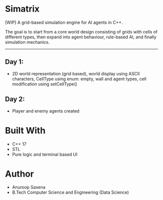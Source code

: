 # Simatrix
[WIP] A grid-based simulation engine for AI agents in C++.

The goal is to start from a core world design consisting of grids with cells of different types, then expand into agent behaviour, rule-based AI, and finally simulation mechanics. 

--------------------------------------------------------------------------------

## Day 1:
- 2D world representation (grid based), world display using ASCII characters, CellType using enum: empty, wall and agent types, cell modification using setCellType()

## Day 2:
- Player and enemy agents created 

# Built With
- C++ 17
- STL
- Pure logic and terminal based UI

# Author
- Anuroop Saxena
- B.Tech Computer Science and Engineering (Data Science)
